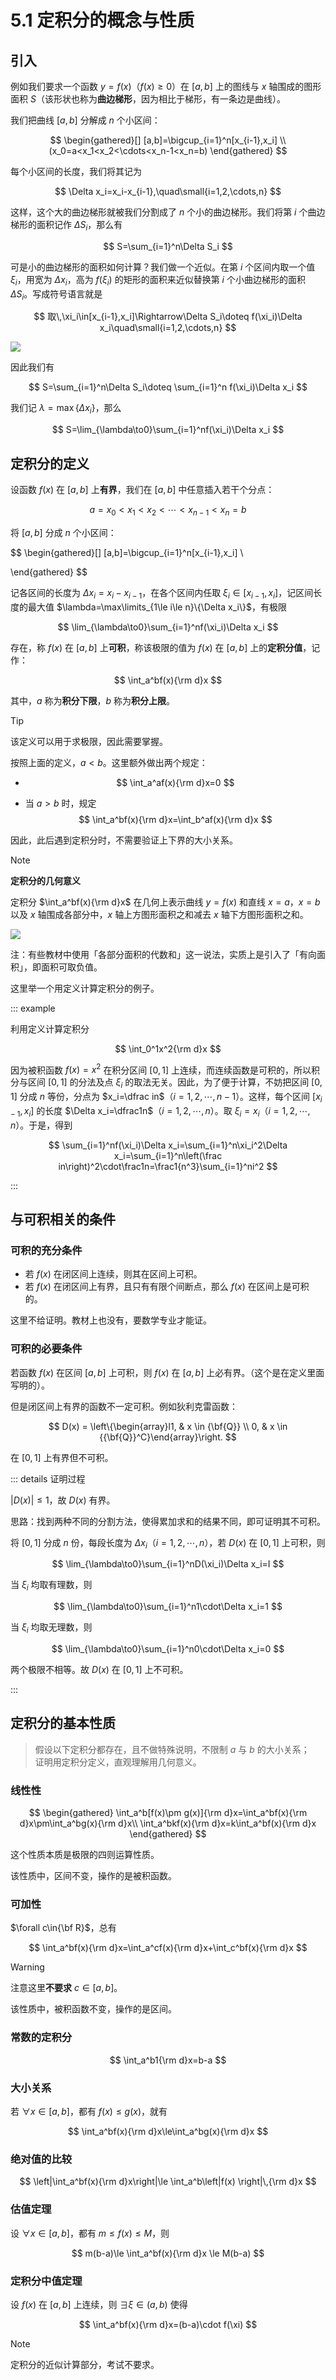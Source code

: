 # 5.1 定积分的概念与性质

## 引入

例如我们要求一个函数 $y=f(x)$（$f(x)\ge0$）在 $[a,b]$ 上的图线与 $x$ 轴围成的图形面积 $S$（该形状也称为**曲边梯形**，因为相比于梯形，有一条边是曲线）。

我们把曲线 $[a,b]$ 分解成 $n$ 个小区间：

$$
\begin{gathered}[]
[a,b]=\bigcup_{i=1}^n[x_{i-1},x_i] \\
(x_0=a<x_1<x_2<\cdots<x_n-1<x_n=b)
\end{gathered}
$$

每个小区间的长度，我们将其记为

$$
\Delta x_i=x_i-x_{i-1},\quad\small{i=1,2,\cdots,n}
$$

这样，这个大的曲边梯形就被我们分割成了 $n$ 个小的曲边梯形。我们将第 $i$ 个曲边梯形的面积记作 $\Delta S_i$，那么有

$$
S=\sum_{i=1}^n\Delta S_i
$$

可是小的曲边梯形的面积如何计算？我们做一个近似。在第 $i$ 个区间内取一个值 $\xi_i$，用宽为 $\Delta x_i$，高为 $f(\xi_i)$ 的矩形的面积来近似替换第 $i$ 个小曲边梯形的面积 $\Delta S_i$。写成符号语言就是

$$
取\,\xi_i\in[x_{i-1},x_i]\Rightarrow\Delta S_i\doteq f(\xi_i)\Delta x_i\quad\small{i=1,2,\cdots,n}
$$

![](./images/area-below-curve.svg)

因此我们有

$$
S=\sum_{i=1}^n\Delta S_i\doteq \sum_{i=1}^n f(\xi_i)\Delta x_i
$$

我们记 $\lambda=\max\{\Delta x_i\}$，那么

$$
S=\lim_{\lambda\to0}\sum_{i=1}^nf(\xi_i)\Delta x_i
$$

## 定积分的定义

设函数 $f(x)$ 在 $[a,b]$ 上**有界**，我们在 $[a,b]$ 中任意插入若干个分点：

$$
a=x_0<x_1<x_2<\cdots<x_{n-1}<x_n=b
$$

将 $[a,b]$ 分成 $n$ 个小区间：

$$
\begin{gathered}[]
[a,b]=\bigcup_{i=1}^n[x_{i-1},x_i] \\

\end{gathered}
$$

记各区间的长度为 $\Delta x_i=x_i-x_{i-1}$，在各个区间内任取 $\xi_i\in[x_{i-1},x_i]$，记区间长度的最大值 $\lambda=\max\limits_{1\le i\le n}\{\Delta x_i\}$，有极限

$$
\lim_{\lambda\to0}\sum_{i=1}^nf(\xi_i)\Delta x_i
$$

存在，称 $f(x)$ 在 $[a,b]$ 上**可积**，称该极限的值为 $f(x)$ 在 $[a,b]$ 上的**定积分值**，记作：

$$
\int_a^bf(x){\rm d}x
$$

其中，$a$ 称为**积分下限**，$b$ 称为**积分上限**。

> [!tip]
>
> 该定义可以用于求极限，因此需要掌握。

按照上面的定义，$a<b$。这里额外做出两个规定：

- $$
  \int_a^af(x){\rm d}x=0
  $$

- 当 $a>b$ 时，规定
  $$
  \int_a^bf(x){\rm d}x=\int_b^af(x){\rm d}x
  $$

因此，此后遇到定积分时，不需要验证上下界的大小关系。

> [!note]
>
> **定积分的几何意义**
>
> 定积分 $\int_a^bf(x){\rm d}x$ 在几何上表示曲线 $y=f(x)$ 和直线 $x=a$，$x=b$ 以及 $x$ 轴围成各部分中，$x$ 轴上方图形面积之和减去 $x$ 轴下方图形面积之和。
>
> ![](./images/negative-area.svg)
>
> 注：有些教材中使用「各部分面积的代数和」这一说法，实质上是引入了「有向面积」，即面积可取负值。

这里举一个用定义计算定积分的例子。

::: example

利用定义计算定积分

$$
\int_0^1x^2{\rm d}x
$$

因为被积函数 $f(x) = x^2$ 在积分区间 $[0, 1]$ 上连续，而连续函数是可积的，所以积分与区间 $[0, 1]$ 的分法及点 $\xi_i$ 的取法无关。因此，为了便于计算，不妨把区间 $[0, 1]$ 分成 $n$ 等份，分点为 $x_i=\dfrac in$（$i=1,2,\cdots,n-1$）。这样，每个区间 $[x_{i-1},x_i]$ 的长度 $\Delta x_i=\dfrac1n$（$i=1,2,\cdots,n$）。取 $\xi_i=x_i$（$i=1,2,\cdots,n$）。于是，得到

$$
\sum_{i=1}^nf(\xi_i)\Delta x_i=\sum_{i=1}^n\xi_i^2\Delta x_i=\sum_{i=1}^n\left(\frac in\right)^2\cdot\frac1n=\frac1{n^3}\sum_{i=1}^ni^2
$$

:::

## 与可积相关的条件

### 可积的充分条件

- 若 $f(x)$ 在闭区间上连续，则其在区间上可积。
- 若 $f(x)$ 在闭区间上有界，且只有有限个间断点，那么 $f(x)$ 在区间上是可积的。

这里不给证明。教材上也没有，要数学专业才能证。

### 可积的必要条件

若函数 $f(x)$ 在区间 $[a,b]$ 上可积，则 $f(x)$ 在 $[a,b]$ 上必有界。（这个是在定义里面写明的）。

但是闭区间上有界的函数不一定可积。例如狄利克雷函数：

$$
D(x) = \left\{\begin{array}l1, & x \in {\bf{Q}} \\ 0, & x \in {{\bf{Q}}^C}\end{array}\right.
$$

在 $[0,1]$ 上有界但不可积。

::: details 证明过程

$|D(x)|\le1$，故 $D(x)$ 有界。

思路：找到两种不同的分割方法，使得累加求和的结果不同，即可证明其不可积。

将 $[0,1]$ 分成 $n$ 份，每段长度为 $\Delta x_i$（$i=1,2,\cdots,n$），若 $D(x)$ 在 $[0,1]$ 上可积，则

$$
\lim_{\lambda\to0}\sum_{i=1}^nD(\xi_i)\Delta x_i=I
$$

当 $\xi_i$ 均取有理数，则

$$
\lim_{\lambda\to0}\sum_{i=1}^n1\cdot\Delta x_i=1
$$

当 $\xi_i$ 均取无理数，则

$$
\lim_{\lambda\to0}\sum_{i=1}^n0\cdot\Delta x_i=0
$$

两个极限不相等。故 $D(x)$ 在 $[0,1]$ 上不可积。

:::

## 定积分的基本性质

> 假设以下定积分都存在，且不做特殊说明，不限制 $a$ 与 $b$ 的大小关系；<br/>证明用定积分定义，直观理解用几何意义。

### 线性性

$$
\begin{gathered}
\int_a^b[f(x)\pm g(x)]{\rm d}x=\int_a^bf(x){\rm d}x\pm\int_a^bg(x){\rm d}x\\
\int_a^bkf(x){\rm d}x=k\int_a^bf(x){\rm d}x
\end{gathered}
$$

这个性质本质是极限的四则运算性质。

该性质中，区间不变，操作的是被积函数。

### 可加性

$\forall c\in{\bf R}$，总有

$$
\int_a^bf(x){\rm d}x=\int_a^cf(x){\rm d}x+\int_c^bf(x){\rm d}x
$$

> [!warning]
>
> 注意这里**不要求** $c\in[a,b]$。

该性质中，被积函数不变，操作的是区间。

### 常数的定积分

$$
\int_a^b1{\rm d}x=b-a
$$

### 大小关系

若 $\forall x\in[a,b]$，都有 $f(x)\le g(x)$，就有

$$
\int_a^bf(x){\rm d}x\le\int_a^bg(x){\rm d}x
$$

### 绝对值的比较

$$
\left|\int_a^bf(x){\rm d}x\right|\le \int_a^b\left|f(x) \right|\,{\rm d}x
$$

### 估值定理

设 $\forall x\in[a,b]$，都有 $m\le f(x)\le M$，则

$$
m(b-a)\le \int_a^bf(x){\rm d}x \le M(b-a)
$$

### 定积分中值定理

设 $f(x)$ 在 $[a,b]$ 上连续，则 $\exists \xi\in(a,b)$ 使得

$$
\int_a^bf(x){\rm d}x=(b-a)\cdot f(\xi)
$$

> [!note]
>
> 定积分的近似计算部分，考试不要求。
